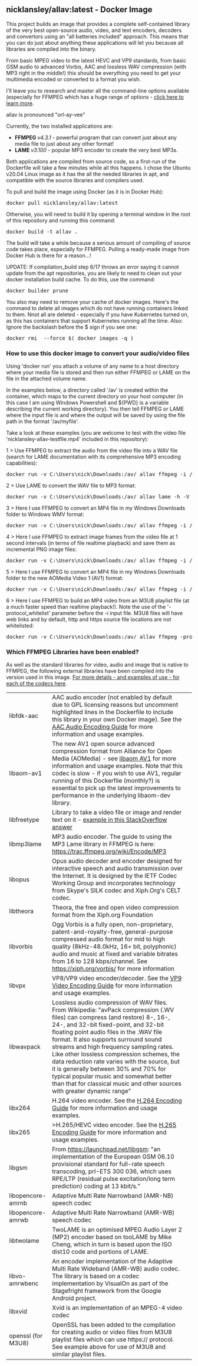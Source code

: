 ## nicklansley/allav:latest - Docker Image
This project builds an image that provides a complete self-contained library of the very best open-source audio, video, and text encoders, decoders and convertors using an "all batteries included" approach. This means that you can do just about anything these applications will let you because all libraries are compiled into the binary. 

From basic MPEG video to the latest HEVC and VP9 standards, from basic GSM audio to advanced Vorbis, AAC and lossless WAV compression (with MP3 right in the middle!) this should be everything
you need to get your multimedia encoded or converted to a format you wish.

I'll leave you to research and master all the command-line options available (especially for FFMPEG which has a huge range of options - <a href="https://ffmpeg.org/ffmpeg.html">click here to learn more</a>. 

allav is pronounced "orl-ay-vee"

Currently, the two installed applications are:
* <b>FFMPEG  </b><i>v4.3.1</i> - powerful program that can convert just about any media file to just about any other format!
* <b>LAME  </b><i>v3.100</i> - popular MP3 encoder to create the very best MP3s.

Both applications are compiled from source code, so a first-run of the Dockerfile will take a few minutes
while all this happens. I chose the Ubuntu v20.04 Linux image as it has the all the needed libraries in apt, and compatible with the source libraries and compilers used.

To pull and build the image using Docker (as it is in Docker Hub):
<pre>docker pull nicklansley/allav:latest</pre>

Otherwise, you will need to build it by opening a terminal window in the root of this repository and running this command:
<pre>docker build -t allav .</pre>
The build will take a while because a serious amount of compiling of source code takes place, especially
for FFMPEG. Pulling a ready-made image from Docker Hub is there for a reason...! 

UPDATE: If compilation_build step 6/17 throws an error saying it cannot
update from the apt repositories, you are likely to need to clean out  your docker installation build cache.
To do this, use the command:
<pre>docker builder prune</pre>
You also may need to remove your cache of docker images. Here's the command to delete all images which
do not have running containers linked to them. Nnot all are deleted - especially if you have Kubernetes turned on,
as this has containers that support Kubernetes running all the time. Also: Ignore the backslash before the $ sign if you see one:
<pre>docker rmi  --force $( docker images -q )</pre>
### How to use this docker image to convert your audio/video files
Using 'docker run' you attach a volume of any name to a host directory where your media file is stored and then run either FFMPEG or LAME on the file in the attached volume name. 

In the examples below, a directory called '/av' is created within the container, which maps to the current directory on your host computer (in this case I am using Windows Powershell and ${PWD} is a variable describing the current working directory). 
You then tell FFMPEG or LAME where the input file is and where the output will be saved by using the file path in the format '/av/myfile'. 

Take a look at these examples (you are welcome to test
with the video file 'nicklansley-allav-testfile.mp4' included in this repository):

1 > Use FFMPEG to extract the audio from the video file into a WAV file (search for LAME documentation with its comprehensive MP3 encoding capabilities):
<pre>docker run -v C:\Users\nick\Downloads:/av/ allav ffmpeg -i /av/nicklansley-allav-testfile.mp4 /av/audiofromvideo.wav</pre>
2 > Use LAME to convert the WAV file to MP3 format:
<pre>docker run -v C:\Users\nick\Downloads:/av/ allav lame -h -V 0  /av/audiofromvideo.wav /av/audiofromvideo.mp3</pre>
3 > Here I use FFMPEG to convert an MP4 file in my Windows Downloads folder to Windows WMV format:
<pre>docker run -v C:\Users\nick\Downloads:/av/ allav ffmpeg -i /av/nicklansley-allav-testfile.mp4 /av/nicklansley-allav-testfile.wmv</pre>
4 > Here I use FFMPEG to extract image frames from the video file at 1 second intervals (in terms of file realtime playback) and save them as incremental PNG image files:
<pre>docker run -v C:\Users\nick\Downloads:/av/ allav ffmpeg -i /av/nicklansley-allav-testfile.mp4 -r 1 -f image2 image-%2d.png</pre>
5 > Here I use FFMPEG to convert an MP4 file in my Windows Downloads folder to the new AOMedia Video 1 (AV1) format:
<pre>docker run -v C:\Users\nick\Downloads:/av/ allav ffmpeg -i /av/nicklansley-allav-testfile.mp4 -c:v libaom-av1 -crf 30 -b:v 0 -strict experimental av1_test.mkv</pre>
6 > Here I use FFMPEG to build an MP4 video from an M3U8 playlist file (at a much faster speed than realtime playback!). Note the use of the '-protocol_whitelist' parameter
before the -i input file. M3U8 files will have web links and by default, http and https source file locations are not whitelisted:
<pre>docker run -v C:\Users\nick\Downloads:/av/ allav ffmpeg -protocol_whitelist file,http,https,tcp,tls -i /av/playlist.m3u8 -c copy -bsf:a aac_adtstoasc /av/output.mp4</pre>
### Which FFMPEG Libraries have been enabled?
As well as the standard libraries for video, audio and image that is native to FFMPEG, the following external
libraries have been compiled into the version used in this image. <a href="https://ffmpeg.org/ffmpeg-codecs.html">For more details - and examples of use - for each of the codecs here</a>.

<table>
    <tr>
        <td>libfdk-aac</td>
        <td>AAC audio encoder (not enabled by default due to GPL licensing reasons but uncomment highlighted lines in
            the Dockerfile to include this library in your own Docker image). See the <a
                    href="https://trac.FFMPEG.org/wiki/Encode/AAC">AAC Audio Encoding Guide</a> for more information and
            usage examples.
        </td>
    </tr>
    <tr>
        <td>libaom-av1</td>
        <td>The new AV1 open source advanced compression format from Alliance for Open Media (AOMedia) - see <a
                    href="https://trac.ffmpeg.org/wiki/Encode/AV1">libaom AV1</a> for more information and
            usage examples. Note that this codec is slow - if you wish to use AV1, regular running of this Dockerfile (monthly?) is essential
            to pick up the latest improvements to performance in the underlying libaom-dev library.
        </td>
    </tr>
    <tr>
        <td>libfreetype</td>
        <td>Library to take a video file or image and render text on it - <a
                href="https://stackoverflow.com/questions/10914411/how-to-add-text-to-video-with-ffmpeg-without-vhook">example
            in this StackOverflow answer</a>
        </td></tr>
    <tr>
        <td>libmp3lame</td>
        <td>MP3 audio encoder. The guide to using the MP3 Lame library in FFMPEG is here: <a
                href="https://trac.ffmpeg.org/wiki/Encode/MP3">https://trac.ffmpeg.org/wiki/Encode/MP3</a>
        <td></td>
    </tr>
    <tr>
        <td>libopus</td>
        <td>Opus audio decoder and encoder designed for interactive speech and audio transmission over the Internet. It
            is designed by the IETF Codec Working Group and incorporates technology from Skype's SILK codec and
            Xiph.Org's CELT codec.
        </td>
    </tr>
    <tr>
        <td>libtheora</td>
        <td>Theora, the free and open video compression format from the Xiph.org Foundation</td>
    </tr>
    <tr>
        <td>libvorbis</td>
        <td>Ogg Vorbis is a fully open, non-proprietary, patent-and-royalty-free, general-purpose compressed audio
            format for mid to high quality (8kHz-48.0kHz, 16+ bit, polyphonic) audio and music at fixed and variable
            bitrates from 16 to 128 kbps/channel. See <a href="https://xiph.org/vorbis/">https://xiph.org/vorbis/</a>
            for more information
        </td>
    </tr>
    <tr>
        <td>libvpx</td>
        <td>VP8/VP9 video encoder/decoder. See the <a href="https://trac.FFMPEG.org/wiki/Encode/VP9">VP9 Video Encoding
            Guide</a> for more information and usage examples.
        </td>
    </tr>
    <tr>
        <td>libwavpack</td>
        <td>Lossless audio compression of WAV files. From Wikipedia: "avPack compression (.WV files) can compress (and
            restore) 8-, 16-, 24-, and 32-bit fixed-point, and 32-bit floating point audio files in the .WAV file
            format. It also supports surround sound streams and high frequency sampling rates. Like other lossless
            compression schemes, the data reduction rate varies with the source, but it is generally between 30% and 70%
            for typical popular music and somewhat better than that for classical music and other sources with greater
            dynamic range"
        </td>
    </tr>
    <tr>
        <td>libx264</td>
        <td>H.264 video encoder. See the <a href="https://trac.FFMPEG.org/wiki/Encode/H.264">H.264 Encoding Guide</a>
            for more information and usage examples.
        </td>
    </tr>
    <tr>
        <td>libx265</td>
        <td>>H.265/HEVC video encoder. See the <a href="https://trac.FFMPEG.org/wiki/Encode/H.265">H.265 Encoding
            Guide</a> for more information and usage examples.
        </td>
    </tr>
    <tr>
        <td>libgsm</td>
        <td>From <a href="https://launchpad.net/libgsm">https://launchpad.net/libgsm</a>: "an implementation of the
            European GSM 06.10 provisional standard for full-rate speech transcoding, prI-ETS 300 036, which uses
            RPE/LTP (residual pulse excitation/long term prediction) coding at 13 kbit/s."
        </td>
    </tr>
    <tr>
        <td>libopencore-amrnb</td>
        <td>Adaptive Multi Rate Narrowband (AMR-NB) speech codec</td>
    </tr>
    <tr>
        <td>libopencore-amrwb</td>
        <td>Adaptive Multi Rate Narrowband (AMR-WB) speech codec</td>
    </tr>
    <tr>
        <td>libtwolame</td>
        <td>TwoLAME is an optimised MPEG Audio Layer 2 (MP2) encoder based on tooLAME by Mike Cheng, which in turn is
            based upon the ISO dist10 code and portions of LAME.
        </td>
    </tr>
    <tr>
        <td>libvo-amrwbenc</td>
        <td>An encoder implementation of the Adaptive Multi
            Rate Wideband (AMR-WB) audio codec. The library is based on a codec
            implementation by VisualOn as part of the Stagefright framework from
            the Google Android project.
        </td>
    </tr>
    <tr>
        <td>libxvid</td>
        <td>Xvid is an implementation of an MPEG-4 video codec</td>
    </tr>
    <tr>
        <td>openssl (for M3U8)</td>
        <td>OpenSSL has been added to the compilation for creating audio or video files from M3U8 playlist files 
            which can use https:// protocol. See example above for use of M3U8 and similar playlist files.
        </td>
    </tr>
</table>